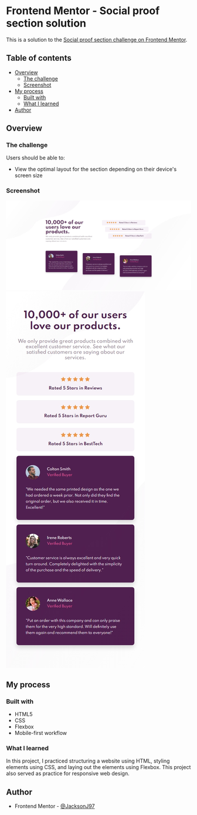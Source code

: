 # Frontend Mentor - Social proof section solution

This is a solution to the [Social proof section challenge on Frontend Mentor](https://www.frontendmentor.io/challenges/social-proof-section-6e0qTv_bA).

## Table of contents

- [Overview](#overview)
  - [The challenge](#the-challenge)
  - [Screenshot](#screenshot)
- [My process](#my-process)
  - [Built with](#built-with)
  - [What I learned](#what-i-learned)
- [Author](#author)

## Overview

### The challenge

Users should be able to:

- View the optimal layout for the section depending on their device's screen size

### Screenshot

![Desktop view](./design/final-desktop.jpg)
![Mobile view](./design/final-mobile.jpg)

## My process

### Built with

- HTML5
- CSS
- Flexbox
- Mobile-first workflow

### What I learned

In this project, I practiced structuring a website using HTML, styling elements using CSS, and laying out the elements using Flexbox. This project also served as practice for responsive web design.

## Author

- Frontend Mentor - [@JacksonJ97](https://www.frontendmentor.io/profile/JacksonJ97)
